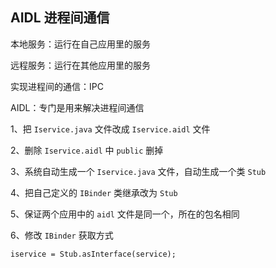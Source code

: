 ## AIDL 进程间通信

本地服务：运行在自己应用里的服务

远程服务：运行在其他应用里的服务

实现进程间的通信：IPC

AIDL：专门是用来解决进程间通信



1、把 `Iservice.java` 文件改成 `Iservice.aidl` 文件

2、删除 `Iservice.aidl` 中 `public` 删掉

3、系统自动生成一个 `Iservice.java` 文件，自动生成一个类 `Stub`

4、把自己定义的 `IBinder` 类继承改为 `Stub`

5、保证两个应用中的 `aidl` 文件是同一个，所在的包名相同

6、修改 `IBinder` 获取方式

```
iservice = Stub.asInterface(service);
```















